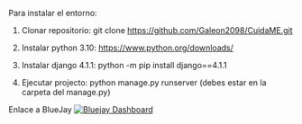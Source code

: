 Para instalar el entorno:

1. Clonar repositorio:
 git clone https://github.com/Galeon2098/CuidaME.git

2. Instalar python 3.10:
 https://www.python.org/downloads/

3. Instalar django 4.1.1:
 python -m pip install django==4.1.1

4. Ejecutar projecto:
 python manage.py runserver (debes estar en la carpeta del manage.py)




Enlace a BlueJay
[![Bluejay Dashboard](https://img.shields.io/badge/Bluejay-Dashboard_09-blue.svg)](http://dashboard.bluejay.governify.io/dashboard/script/dashboardLoader.js?dashboardURL=https://reporter.bluejay.governify.io/api/v4/dashboards/tpa-ISPP-2024-GH-Galeon2098_CuidaME/main)
